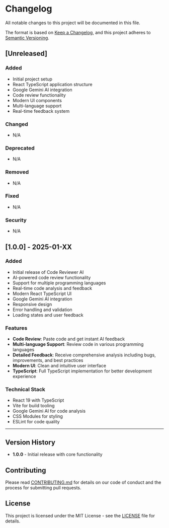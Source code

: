 # Changelog

All notable changes to this project will be documented in this file.

The format is based on [Keep a Changelog](https://keepachangelog.com/en/1.0.0/),
and this project adheres to [Semantic Versioning](https://semver.org/spec/v2.0.0.html).

## [Unreleased]

### Added
- Initial project setup
- React TypeScript application structure
- Google Gemini AI integration
- Code review functionality
- Modern UI components
- Multi-language support
- Real-time feedback system

### Changed
- N/A

### Deprecated
- N/A

### Removed
- N/A

### Fixed
- N/A

### Security
- N/A

## [1.0.0] - 2025-01-XX

### Added
- Initial release of Code Reviewer AI
- AI-powered code review functionality
- Support for multiple programming languages
- Real-time code analysis and feedback
- Modern React TypeScript UI
- Google Gemini AI integration
- Responsive design
- Error handling and validation
- Loading states and user feedback

### Features
- **Code Review**: Paste code and get instant AI feedback
- **Multi-language Support**: Review code in various programming languages
- **Detailed Feedback**: Receive comprehensive analysis including bugs, improvements, and best practices
- **Modern UI**: Clean and intuitive user interface
- **TypeScript**: Full TypeScript implementation for better development experience

### Technical Stack
- React 19 with TypeScript
- Vite for build tooling
- Google Gemini AI for code analysis
- CSS Modules for styling
- ESLint for code quality

---

## Version History

- **1.0.0** - Initial release with core functionality

## Contributing

Please read [CONTRIBUTING.md](CONTRIBUTING.md) for details on our code of conduct and the process for submitting pull requests.

## License

This project is licensed under the MIT License - see the [LICENSE](LICENSE) file for details. 
